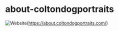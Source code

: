 # about-coltondogportraits
![Website](https://img.shields.io/website?style=flat-square&url=https%3A%2F%2Fabout.coltondogportraits.com%2F)(https://about.coltondogportraits.com/)
